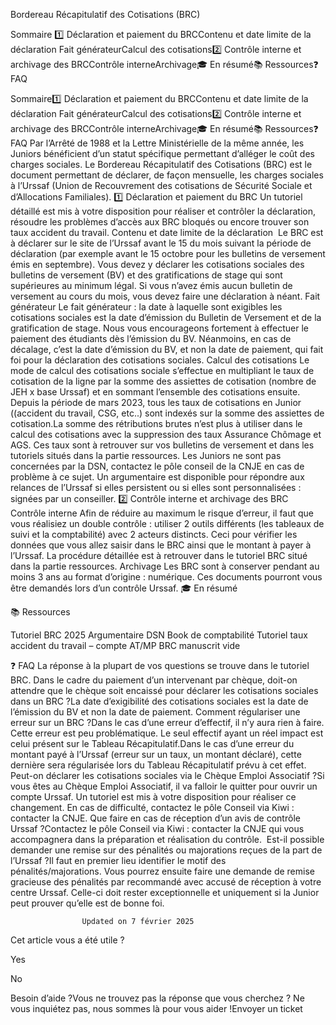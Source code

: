 



Bordereau Récapitulatif des Cotisations (BRC)

Sommaire 
1️⃣ Déclaration et paiement du BRCContenu et date limite de la déclaration Fait générateurCalcul des cotisations2️⃣ Contrôle interne et archivage des BRCContrôle interneArchivage🎓 En résumé📚 Ressources❓ FAQ



Sommaire1️⃣ Déclaration et paiement du BRCContenu et date limite de la déclaration Fait générateurCalcul des cotisations2️⃣ Contrôle interne et archivage des BRCContrôle interneArchivage🎓 En résumé📚 Ressources❓ FAQ
Par l’Arrêté de 1988 et la Lettre Ministérielle de la même année, les Juniors bénéficient d’un statut spécifique permettant d’alléger le coût des charges sociales.
Le Bordereau Récapitulatif des Cotisations (BRC) est le document permettant de déclarer, de façon mensuelle, les charges sociales à l’Urssaf (Union de Recouvrement des cotisations de Sécurité Sociale et d’Allocations Familiales).
1️⃣ Déclaration et paiement du BRC
Un tutoriel détaillé est mis à votre disposition pour réaliser et contrôler la déclaration, résoudre les problèmes d’accès aux BRC bloqués ou encore trouver son taux accident du travail.
Contenu et date limite de la déclaration 
Le BRC est à déclarer sur le site de l’Urssaf avant le 15 du mois suivant la période de déclaration (par exemple avant le 15 octobre pour les bulletins de versement émis en septembre). Vous devez y déclarer les cotisations sociales des bulletins de versement (BV) et des gratifications de stage qui sont supérieures au minimum légal.
Si vous n’avez émis aucun bulletin de versement au cours du mois, vous devez faire une déclaration à néant.
Fait générateur
Le fait générateur : la date à laquelle sont exigibles les cotisations sociales est la date d’émission du Bulletin de Versement et de la gratification de stage.
Nous vous encourageons fortement à effectuer le paiement des étudiants dès l’émission du BV. Néanmoins, en cas de décalage, c’est la date d’émission du BV, et non la date de paiement, qui fait foi pour la déclaration des cotisations sociales.
Calcul des cotisations
Le mode de calcul des cotisations sociale s’effectue en multipliant le taux de cotisation de la ligne par la somme des assiettes de cotisation (nombre de JEH x base Urssaf) et en sommant l’ensemble des cotisations ensuite.
Depuis la période de mars 2023, tous les taux de cotisations en Junior ((accident du travail, CSG, etc..) sont indexés sur la somme des assiettes de cotisation.La somme des rétributions brutes n’est plus à utiliser dans le calcul des cotisations avec la suppression des taux Assurance Chômage et AGS.
Ces taux sont à retrouver sur vos bulletins de versement et dans les tutoriels situés dans la partie ressources.
Les Juniors ne sont pas concernées par la DSN, contactez le pôle conseil de la CNJE en cas de problème à ce sujet. Un argumentaire est disponible pour répondre aux relances de l’Urssaf si elles persistent ou si elles sont personnalisées : signées par un conseiller.
2️⃣ Contrôle interne et archivage des BRC
Contrôle interne
Afin de réduire au maximum le risque d’erreur, il faut que vous réalisiez un double contrôle : utiliser 2 outils différents (les tableaux de suivi et la comptabilité) avec 2 acteurs distincts. Ceci pour vérifier les données que vous allez saisir dans le BRC ainsi que le montant à payer à l’Urssaf. La procédure détaillée est à retrouver dans le tutoriel BRC situé dans la partie ressources.
Archivage
Les BRC sont à conserver pendant au moins 3 ans au format d’origine : numérique. Ces documents pourront vous être demandés lors d’un contrôle Urssaf.
🎓 En résumé


📚 Ressources

Tutoriel BRC 2025
Argumentaire DSN
Book de comptabilité
Tutoriel taux accident du travail – compte AT/MP
BRC manuscrit vide

❓ FAQ
La réponse à la plupart de vos questions se trouve dans le tutoriel BRC.
Dans le cadre du paiement d’un intervenant par chèque, doit-on attendre que le chèque soit encaissé pour déclarer les cotisations sociales dans un BRC ?La date d’exigibilité des cotisations sociales est la date de l’émission du BV et non la date de paiement.
Comment régulariser une erreur sur un BRC ?Dans le cas d’une erreur d’effectif, il n’y aura rien à faire. Cette erreur est peu problématique. Le seul effectif ayant un réel impact est celui présent sur le Tableau Récapitulatif.Dans le cas d’une erreur du montant payé à l’Urssaf (erreur sur un taux, un montant déclaré), cette dernière sera régularisée lors du Tableau Récapitulatif prévu à cet effet.
Peut-on déclarer les cotisations sociales via le Chèque Emploi Associatif ?Si vous êtes au Chèque Emploi Associatif, il va falloir le quitter pour ouvrir un compte Urssaf. Un tutoriel est mis à votre disposition pour réaliser ce changement. En cas de difficulté, contactez le pôle Conseil via Kiwi : contacter la CNJE.
Que faire en cas de réception d’un avis de contrôle Urssaf ?Contactez le pôle Conseil via Kiwi : contacter la CNJE qui vous accompagnera dans la préparation et réalisation du contrôle. 
Est-il possible demander une remise sur des pénalités ou majorations reçues de la part de l’Urssaf ?Il faut en premier lieu identifier le motif des pénalités/majorations. Vous pourrez ensuite faire une demande de remise gracieuse des pénalités par recommandé avec accusé de réception à votre centre Urssaf. Celle-ci doit rester exceptionnelle et uniquement si la Junior peut prouver qu’elle est de bonne foi.


					Updated on 7 février 2025				



Cet article vous a été utile ?




Yes



No





Besoin d’aide ?Vous ne trouvez pas la réponse que vous cherchez ? Ne vous inquiétez pas, nous sommes là pour vous aider !Envoyer un ticket

